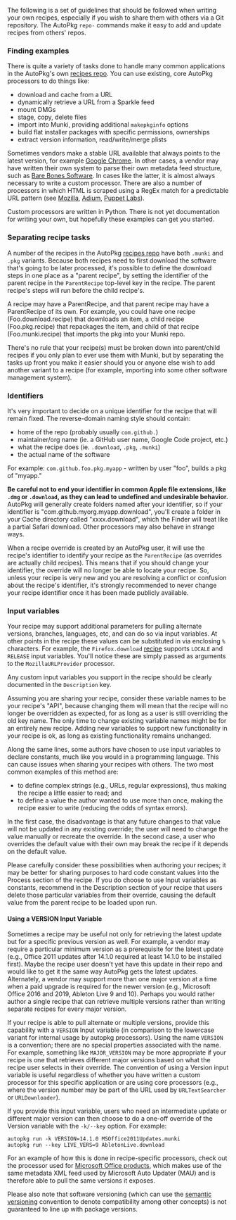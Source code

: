 The following is a set of guidelines that should be followed when writing your own recipes, especially if you wish to share them with others via a Git repository. The AutoPkg `repo-` commands make it easy to add and update recipes from others' repos.

### Finding examples

There is quite a variety of tasks done to handle many common applications in the AutoPkg's own [recipes repo](https://github.com/autopkg/recipes). You can use existing, core AutoPkg processors to do things like:
- download and cache from a URL
- dynamically retrieve a URL from a Sparkle feed
- mount DMGs
- stage, copy, delete files
- import into Munki, providing additional `makepkginfo` options
- build flat installer packages with specific permissions, ownerships
- extract version information, read/write/merge plists

Sometimes vendors make a stable URL available that always points to the latest version, for example [Google Chrome](https://github.com/autopkg/recipes/tree/master/GoogleChrome). In other cases, a vendor may have written their own system to parse their own metadata feed structure, such as [Bare Bones Software](https://github.com/autopkg/recipes/tree/master/Barebones). In cases like the latter, it is almost always necessary to write a custom processor. There are also a number of processors in which HTML is scraped using a RegEx match for a predictable URL pattern (see [Mozilla](https://github.com/autopkg/recipes/blob/master/Mozilla/MozillaURLProvider.py), [Adium](https://github.com/autopkg/recipes/blob/5db796bcc0da46f2406a125e73e2b045472b0d66/Adium/Adium.download.recipe#L20-L30), [Puppet Labs](https://github.com/autopkg/recipes/blob/master/Puppetlabs/PuppetlabsProductsURLProvider.py)).

Custom processors are written in Python. There is not yet documentation for writing your own, but hopefully these examples can get you started.

### Separating recipe tasks

A number of the recipes in the AutoPkg [recipes repo](https://github.com/autopkg/recipes) have both `.munki` and `.pkg` variants. Because both recipes need to first download the software that's going to be later processed, it's possible to define the download steps in one place as a "parent recipe", by setting the identifier of the parent recipe in the `ParentRecipe` top-level key in the recipe. The parent recipe's steps will run before the child recipe's.

A recipe may have a ParentRecipe, and that parent recipe may have a ParentRecipe of its own. For example, you could have one recipe (Foo.download.recipe) that downloads an item, a child recipe (Foo.pkg.recipe) that repackages the item, and child of that recipe (Foo.munki.recipe) that imports the pkg into your Munki repo.

There's no rule that your recipe(s) must be broken down into parent/child recipes if you only plan to ever use them with Munki, but by separating the tasks up front you make it easier should you or anyone else wish to add another variant to a recipe (for example, importing into some other software management system).

### Identifiers

It's very important to decide on a unique identifier for the recipe that will remain fixed. The reverse-domain naming style should contain:
- home of the repo (probably usually `com.github.`)
- maintainer/org name (ie. a GitHub user name, Google Code project, etc.)
- what the recipe does (ie. `.download`, `.pkg`, `.munki`)
- the actual name of the software

For example:
`com.github.foo.pkg.myapp` - written by user "foo", builds a pkg of "myapp."

**Be careful not to end your identifier in common Apple file extensions, like `.dmg` or `.download`, as they can lead to undefined and undesirable behavior.** AutoPkg will generally create folders named after your identifier, so if your identifier is "com.github.myorg.myapp.download", you'll create a folder in your Cache directory called "xxxx.download", which the Finder will treat like a partial Safari download. Other processors may also behave in strange ways.

When a recipe override is created by an AutoPkg user, it will use the recipe's identifier to identify your recipe as the `ParentRecipe` (as overrides are actually child recipes). This means that if you should change your identifier, the override will no longer be able to locate your recipe. So, unless your recipe is very new and you are resolving a conflict or confusion about the recipe's identifier, it's strongly recommended to never change your recipe identifier once it has been made publicly available.

### Input variables

Your recipe may support additional parameters for pulling alternate versions, branches, languages, etc, and can do so via input variables. At other points in the recipe these values can be substituted in via enclosing `%` characters. For example, the `Firefox.download` [recipe](https://github.com/autopkg/recipes/blob/master/Mozilla/Firefox.download.recipe) supports `LOCALE` and `RELEASE` input variables. You'll notice these are simply passed as arguments to the `MozillaURLProvider` processor.

Any custom input variables you support in the recipe should be clearly documented in the `Description` key.

Assuming you are sharing your recipe, consider these variable names to be your recipe's "API", because changing them will mean that the recipe will no longer be overridden as expected, for as long as a user is still overriding the old key name. The only time to change existing variable names might be for an entirely new recipe. Adding new variables to support new functionality in your recipe is ok, as long as existing functionality remains unchanged.

Along the same lines, some authors have chosen to use input variables to declare constants, much like you would in a programming language. This can cause issues when sharing your recipes with others. The two most common examples of this method are:
- to define complex strings (e.g., URLs, regular expressions), thus making the recipe a little easier to read; and
- to define a value the author wanted to use more than once, making the recipe easier to write (reducing the odds of syntax errors).

In the first case, the disadvantage is that any future changes to that value will not be updated in any existing override; the user will need to change the value manually or recreate the override. In the second case, a user who overrides the default value with their own may break the recipe if it depends on the default value. 

Please carefully consider these possibilities when authoring your recipes; it may be better for sharing purposes to hard code constant values into the Process section of the recipe. If you do choose to use Input variables as constants, recommend in the Description section of your recipe that users delete those particular variables from their override, causing the default value from the parent recipe to be loaded upon run.

#### Using a VERSION Input Variable

Sometimes a recipe may be useful not only for retrieving the latest update but for a specific previous version as well. For example, a vendor may require a particular minimum version as a prerequisite for the latest update (e.g., Office 2011 updates after 14.1.0 required at least 14.1.0 to be installed first). Maybe the recipe user doesn't yet have this update in their repo and would like to get it the same way AutoPkg gets the latest updates. Alternately, a vendor may support more than one major version at a time when a paid upgrade is required for the newer version (e.g., Microsoft Office 2016 and 2019, Ableton Live 9 and 10). Perhaps you would rather author a single recipe that can retrieve multiple versions rather than writing separate recipes for every major version.

If your recipe is able to pull alternate or multiple versions, provide this capability with a `VERSION` Input variable (in comparison to the lowercase variant for internal usage by autopkg processors). Using the name `VERSION` is a convention; there are no special properties associated with the name. For example, something like `MAJOR_VERSION` may be more appropriate if your recipe is one that retrieves different major versions based on what the recipe user selects in their override. The convention of using a Version input variable is useful regardless of whether you have written a custom processor for this specific application or are using core processors (e.g., where the version number may be part of the URL used by `URLTextSearcher` or `URLDownloader`).

If you provide this input variable, users who need an intermediate update or different major version can then choose to do a one-off override of the Version variable with the `-k/--key` option. For example:
````
autopkg run -k VERSION=14.1.0 MSOffice2011Updates.munki
autopkg run --key LIVE_VERS=9 AbletonLive.download
````

For an example of how this is done in recipe-specific processors, check out the processor used for [Microsoft Office products](https://github.com/autopkg/recipes/blob/master/MSOfficeUpdates/MSOfficeMacURLandUpdateInfoProvider.py), which makes use of the same metadata XML feed used by Microsoft Auto Updater (MAU) and is therefore able to pull the same versions it exposes.

Please also note that software versioning (which can use the [semantic versioning](https://semver.org) convention to denote compatibility among other concepts) is not guaranteed to line up with package versions.
